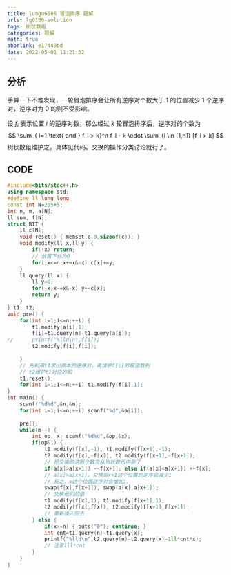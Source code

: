 ```yaml
---
title: luogu6186 冒泡排序 题解
urls: lg6186-solution
tags: 树状数组
categories: 题解
math: true
abbrlink: e17449bd
date: 2022-05-01 11:21:32
---
```


## 分析

手算一下不难发现，一轮冒泡排序会让所有逆序对个数大于 1 的位置减少 1 个逆序对，逆序对为 0 的则不受影响。

<!--more-->

设 $f_i$ 表示位置 $i$ 的逆序对数，那么经过 $k$ 轮冒泡排序后，逆序对的个数为
$$
\sum_{ i=1  \text{ and } f_i > k}^n f_i - k \cdot \sum_{i \in [1,n]} [f_i > k]
$$
树状数组维护之，具体见代码。交换的操作分类讨论就行了。

## CODE	

```cpp
#include<bits/stdc++.h>
using namespace std;
#define ll long long
const int N=2e5+5;
int n, m, a[N];
ll sum, f[N];
struct BIT {
	ll c[N];
	void reset() { memset(c,0,sizeof(c)); }
	void modify(ll x,ll y) {
		if(!x) return;
		// 放置下标为0
		for(;x<=n;x+=x&-x) c[x]+=y;
	}
	ll query(ll x) {
		ll y=0;
		for(;x;x-=x&-x) y+=c[x];
		return y;
	}
} t1, t2;
void pre() {
	for(int i=1;i<=n;++i) {
		t1.modify(a[i],1);
		f[i]=t1.query(n)-t1.query(a[i]);
//		printf("%lld\n",f[i]);
		t2.modify(f[i],f[i]);
		
	}
    // 先利用t1求出原本的逆序对，再维护f[i]的权值数列
    // t2维护t1对应的和
	t1.reset();
	for(int i=1;i<=n;++i) t1.modify(f[i],1);
}
int main() {
	scanf("%d%d",&n,&m);
	for(int i=1;i<=n;++i) scanf("%d",&a[i]);
	
	pre();
	while(m--) {
		int op, x; scanf("%d%d",&op,&x);
		if(op&1) {
			t1.modify(f[x],-1), t1.modify(f[x+1],-1);
			t2.modify(f[x],-f[x]), t2.modify(f[x+1],-f[x+1]);
            // 把交换的这两个数先从树状数组中删了
			if(a[x]>a[x+1]) --f[x+1]; else if(a[x]<a[x+1]) ++f[x];
            // a[x]>a[x+1]，交换后x+1这个位置的逆序会减少1
            // 反之，x这个位置逆序对会增加1。
			swap(f[x],f[x+1]), swap(a[x],a[x+1]);
            // 交换他们的值
			t1.modify(f[x],1), t1.modify(f[x+1],1);
			t2.modify(f[x],f[x]), t2.modify(f[x+1],f[x+1]);
            // 重新插入回去
		} else {
			if(x>=n) { puts("0"); continue; }
			int cnt=t1.query(n)-t1.query(x);
			printf("%lld\n",t2.query(n)-t2.query(x)-1ll*cnt*x);
            // 注意1ll*cnt
		}
	}
} 
```

